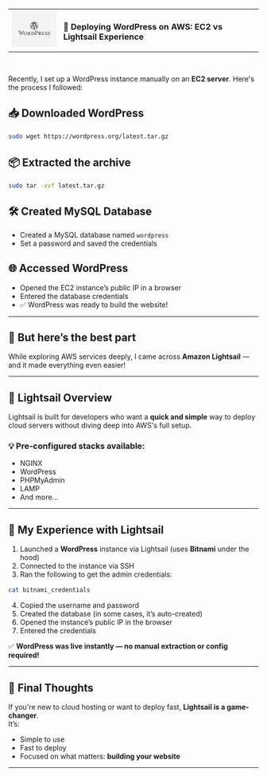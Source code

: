 <table>
  <tr>
    <td><img src="images/pic.png" alt="WordPress Logo" width="120"></td>
    <td><h3>🚀 Deploying WordPress on AWS: EC2 vs Lightsail Experience</h3></td>
  </tr>
</table>
<br>


Recently, I set up a WordPress instance manually on an **EC2 server**. Here's the process I followed:

## 📥 Downloaded WordPress

```bash
sudo wget https://wordpress.org/latest.tar.gz
```

## 📦 Extracted the archive

```bash
sudo tar -xvf latest.tar.gz
```

## 🛠️ Created MySQL Database

- Created a MySQL database named `wordpress`
- Set a password and saved the credentials

## 🌐 Accessed WordPress

- Opened the EC2 instance’s public IP in a browser
- Entered the database credentials
- ✅ WordPress was ready to build the website!

---

## 🌟 But here’s the best part

While exploring AWS services deeply, I came across **Amazon Lightsail** — and it made everything even easier!

---

## 🧠 Lightsail Overview

Lightsail is built for developers who want a **quick and simple** way to deploy cloud servers without diving deep into AWS's full setup.

### 💡 Pre-configured stacks available:

- NGINX  
- WordPress  
- PHPMyAdmin  
- LAMP  
- And more...

---

## 🎯 My Experience with Lightsail

1. Launched a **WordPress** instance via Lightsail (uses **Bitnami** under the hood)
2. Connected to the instance via SSH
3. Ran the following to get the admin credentials:

```bash
cat bitnami_credentials
```

4. Copied the username and password
5. Created the database (in some cases, it’s auto-created)
6. Opened the instance’s public IP in the browser
7. Entered the credentials

✅ **WordPress was live instantly — no manual extraction or config required!**

---

## 💬 Final Thoughts

If you're new to cloud hosting or want to deploy fast, **Lightsail is a game-changer**.  
It’s:

- Simple to use  
- Fast to deploy  
- Focused on what matters: **building your website**

---
